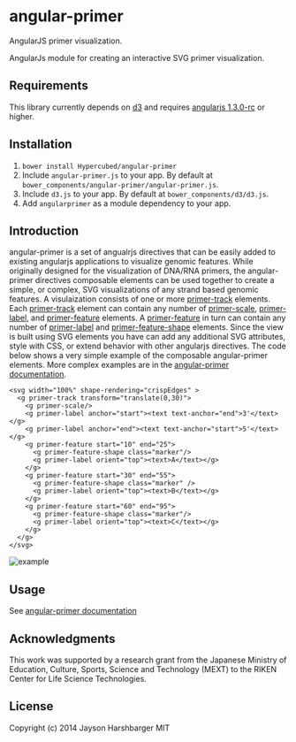 # angular-primer
AngularJS primer visualization.

AngularJs module for creating an interactive SVG primer visualization.

## Requirements
This library currently depends on [d3](http://d3js.org/) and requires [angularjs 1.3.0-rc](https://angularjs.org/) or higher.

## Installation
1. `bower install Hypercubed/angular-primer`
2. Include `angular-primer.js` to your app.  By default at `bower_components/angular-primer/angular-primer.js`.
3. Include `d3.js` to your app.  By default at `bower_components/d3/d3.js`.
4. Add `angularprimer` as a module dependency to your app.

## Introduction
angular-primer is a set of angualrjs directives that can be easily added to existing angularjs applications to visualize genomic features.  While originally designed for the visualization of DNA/RNA primers, the angular-primer directives composable elements can be used together to create a simple, or complex, SVG visualizations of any strand based genomic features.  A visulaization consists of one or more <a href="http://hypercubed.github.io/angular-primer/#/api/angularprimer.directive:primerTrack">primer-track</a> elements.  Each <a href="http://hypercubed.github.io/angular-primer/#/api/angularprimer.directive:primerTrack">primer-track</a> element can contain any number of <a href="http://hypercubed.github.io/angular-primer/#/api/angularprimer.directive:primerScale">primer-scale</a>, <a href="http://hypercubed.github.io/angular-primer/#/api/angularprimer.directive:primerLabel">primer-label</a>, and <a href="http://hypercubed.github.io/angular-primer/#/api/angularprimer.directive:primerFeature">primer-feature</a> elements. A <a href="http://hypercubed.github.io/angular-primer/#/api/angularprimer.directive:primerFeature">primer-feature</a> in turn can contain any number of <a href="http://hypercubed.github.io/angular-primer/#/api/angularprimer.directive:primerLabel">primer-label</a> and <a href="http://hypercubed.github.io/angular-primer/#/api/angularprimer.directive:primerFeatureShape">primer-feature-shape</a> elements.  Since the view is built using SVG elements you have can add any additional SVG attributes, style with CSS, or extend behavior with other angularjs directives.  The code below shows a very simple example of the composable angular-primer elements.  More complex examples are in the [angular-primer documentation](http://hypercubed.github.io/angular-primer/).

```
<svg width="100%" shape-rendering="crispEdges" >
  <g primer-track transform="translate(0,30)">
    <g primer-scale/>
    <g primer-label anchor="start"><text text-anchor="end">3'</text></g>
    <g primer-label anchor="end"><text text-anchor="start">5'</text></g>
    <g primer-feature start="10" end="25">
      <g primer-feature-shape class="marker"/>
      <g primer-label orient="top"><text>A</text></g>
    </g>
    <g primer-feature start="30" end="55">
      <g primer-feature-shape class="marker" />
      <g primer-label orient="top"><text>B</text></g>
    </g>
    <g primer-feature start="60" end="95">
      <g primer-feature-shape class="marker"/>
      <g primer-label orient="top"><text>C</text></g>
    </g>
  </g>
</svg>
```

![example](https://rawgithub.com/Hypercubed/angular-primer/master/README-example.svg)

## Usage

See [angular-primer documentation](http://hypercubed.github.io/angular-primer/)

## Acknowledgments
This work was supported by a research grant from the Japanese Ministry of Education, Culture, Sports, Science and Technology (MEXT) to the RIKEN Center for Life Science Technologies.

## License
Copyright (c) 2014 Jayson Harshbarger
MIT
